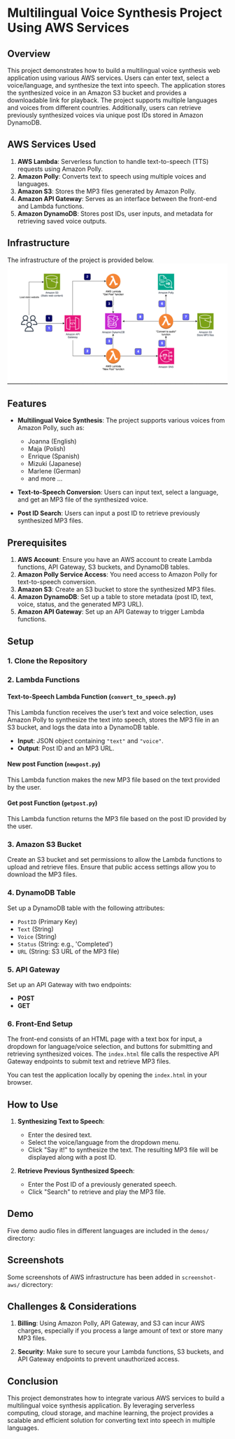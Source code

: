 # **Multilingual Voice Synthesis Project Using AWS Services**

## **Overview**

This project demonstrates how to build a multilingual voice synthesis web application using various AWS services. Users can enter text, select a voice/language, and synthesize the text into speech. The application stores the synthesized voice in an Amazon S3 bucket and provides a downloadable link for playback. The project supports multiple languages and voices from different countries. Additionally, users can retrieve previously synthesized voices via unique post IDs stored in Amazon DynamoDB.

## **AWS Services Used**

1. **AWS Lambda**: Serverless function to handle text-to-speech (TTS) requests using Amazon Polly.
2. **Amazon Polly**: Converts text to speech using multiple voices and languages.
3. **Amazon S3**: Stores the MP3 files generated by Amazon Polly.
4. **Amazon API Gateway**: Serves as an interface between the front-end and Lambda functions.
5. **Amazon DynamoDB**: Stores post IDs, user inputs, and metadata for retrieving saved voice outputs.

## **Infrastructure**

The infrastructure of the project is provided below.
![alt text]({68450953-B635-4A13-AE97-F687ED5B6677}.png)

## **Features**

- **Multilingual Voice Synthesis**: The project supports various voices from Amazon Polly, such as:
  - Joanna (English)
  - Maja (Polish)
  - Enrique (Spanish)
  - Mizuki (Japanese)
  - Marlene (German)
  - and more ...
  
- **Text-to-Speech Conversion**: Users can input text, select a language, and get an MP3 file of the synthesized voice.

- **Post ID Search**: Users can input a post ID to retrieve previously synthesized MP3 files.

## **Prerequisites**

1. **AWS Account**: Ensure you have an AWS account to create Lambda functions, API Gateway, S3 buckets, and DynamoDB tables.
2. **Amazon Polly Service Access**: You need access to Amazon Polly for text-to-speech conversion.
3. **Amazon S3**: Create an S3 bucket to store the synthesized MP3 files.
4. **Amazon DynamoDB**: Set up a table to store metadata (post ID, text, voice, status, and the generated MP3 URL).
5. **Amazon API Gateway**: Set up an API Gateway to trigger Lambda functions.

## **Setup**

### 1. **Clone the Repository**


### 2. **Lambda Functions**

#### **Text-to-Speech Lambda Function (`convert_to_speech.py`)**

This Lambda function receives the user’s text and voice selection, uses Amazon Polly to synthesize the text into speech, stores the MP3 file in an S3 bucket, and logs the data into a DynamoDB table.

- **Input**: JSON object containing `"text"` and `"voice"`.
- **Output**: Post ID and an MP3 URL.

#### **New post Function (`newpost.py`)**

This Lambda function makes the new MP3 file based on the text provided by the user.

#### **Get post Function (`getpost.py`)**

This Lambda function returns the  MP3 file based on the post ID provided by the user.


### 3. **Amazon S3 Bucket**

Create an S3 bucket and set permissions to allow the Lambda functions to upload and retrieve files. Ensure that public access settings allow you to download the MP3 files.

### 4. **DynamoDB Table**

Set up a DynamoDB table with the following attributes:
- `PostID` (Primary Key)
- `Text` (String)
- `Voice` (String)
- `Status` (String: e.g., 'Completed')
- `URL` (String: S3 URL of the MP3 file)

### 5. **API Gateway**

Set up an API Gateway with two endpoints:
- **POST** 
- **GET** 

### 6. **Front-End Setup**

The front-end consists of an HTML page with a text box for input, a dropdown for language/voice selection, and buttons for submitting and retrieving synthesized voices. The `index.html` file calls the respective API Gateway endpoints to submit text and retrieve MP3 files.

You can test the application locally by opening the `index.html` in your browser.

## **How to Use**

1. **Synthesizing Text to Speech**:
   - Enter the desired text.
   - Select the voice/language from the dropdown menu.
   - Click "Say it!" to synthesize the text. The resulting MP3 file will be displayed along with a post ID.
   
2. **Retrieve Previous Synthesized Speech**:
   - Enter the Post ID of a previously generated speech.
   - Click "Search" to retrieve and play the MP3 file.

## **Demo**

Five demo audio files in different languages are included in the `demos/` directory:

## **Screenshots**

Some screenshots of AWS infrastructure has been added in `screenshot-aws/` dicrectory:

## **Challenges & Considerations**

1. **Billing**: Using Amazon Polly, API Gateway, and S3 can incur AWS charges, especially if you process a large amount of text or store many MP3 files.
   
2. **Security**: Make sure to secure your Lambda functions, S3 buckets, and API Gateway endpoints to prevent unauthorized access.


## **Conclusion**

This project demonstrates how to integrate various AWS services to build a multilingual voice synthesis application. By leveraging serverless computing, cloud storage, and machine learning, the project provides a scalable and efficient solution for converting text into speech in multiple languages.
